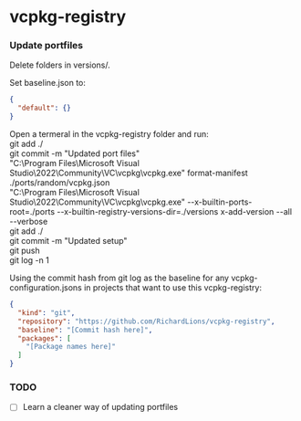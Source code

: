 # vcpkg-registry

### Update portfiles

Delete folders in versions/.

Set baseline.json to:
```json
{
  "default": {}
}
```

Open a termeral in the vcpkg-registry folder and run:<br>
git add ./<br>
git commit -m "Updated port files"<br>
"C:\Program Files\Microsoft Visual Studio\2022\Community\VC\vcpkg\vcpkg.exe" format-manifest ./ports/random/vcpkg.json<br>
"C:\Program Files\Microsoft Visual Studio\2022\Community\VC\vcpkg\vcpkg.exe" --x-builtin-ports-root=./ports --x-builtin-registry-versions-dir=./versions x-add-version --all --verbose<br>
git add ./<br>
git commit -m "Updated setup"<br>
git push<br>
git log -n 1<br>

Using the commit hash from git log as the baseline for any vcpkg-configuration.jsons in projects that want to use this vcpkg-registry:
```json
{
  "kind": "git",
  "repository": "https://github.com/RichardLions/vcpkg-registry",
  "baseline": "[Commit hash here]",
  "packages": [
    "[Package names here]"
  ]
}
```

### TODO
- [ ] Learn a cleaner way of updating portfiles
